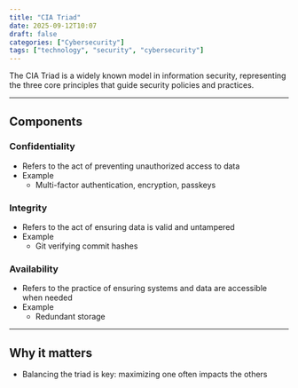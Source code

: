 ```yaml
---
title: "CIA Triad"
date: 2025-09-12T10:07
draft: false
categories: ["Cybersecurity"]
tags: ["technology", "security", "cybersecurity"]
---
```


The CIA Triad is a widely known model in information security, representing the three core principles that guide security policies and practices.

---

## Components

### Confidentiality

- Refers to the act of preventing unauthorized access to data
- Example
  - Multi-factor authentication, encryption, passkeys

### Integrity

- Refers to the act of ensuring data is valid and untampered
- Example
  - Git verifying commit hashes

### Availability

- Refers to the practice of ensuring systems and data are accessible when needed
- Example
  - Redundant storage

---

## Why it matters

- Balancing the triad is key: maximizing one often impacts the others
